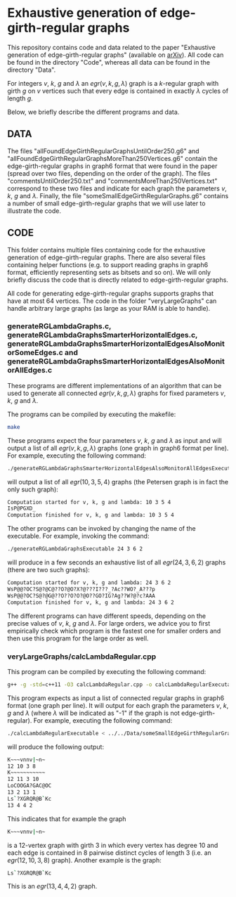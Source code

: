 # Exhaustive generation of edge-girth-regular graphs

This repository contains code and data related to the paper "Exhaustive generation of edge-girth-regular graphs" (available on [arXiv](https://arxiv.org/abs/2401.08271)). All code can be found in the directory "Code", whereas all data can be found in the directory "Data".

For integers $v$, $k$, $g$ and $\lambda$ an $egr(v,k,g,\lambda)$ graph is a $k$-regular graph with girth $g$ on $v$ vertices such that every edge is contained in exactly $\lambda$ cycles of length $g$.

Below, we briefly describe the different programs and data.

## DATA
The files "allFoundEdgeGirthRegularGraphsUntilOrder250.g6" and "allFoundEdgeGirthRegularGraphsMoreThan250Vertices.g6" contain the edge-girth-regular graphs in graph6 format that were found in the paper (spread over two files, depending on the order of the graph). The files "commentsUntilOrder250.txt" and "commentsMoreThan250Vertices.txt" correspond to these two files and indicate for each graph the parameters $v$, $k$, $g$ and $\lambda$. Finally, the file "someSmallEdgeGirthRegularGraphs.g6" contains a number of small edge-girth-regular graphs that we will use later to illustrate the code.

## CODE

This folder contains multiple files containing code for the exhaustive generation of edge-girth-regular graphs. There are also several files containing helper functions (e.g. to support reading graphs in graph6 format, efficiently representing sets as bitsets and so on). We will only briefly discuss the code that is directly related to edge-girth-regular graphs.

All code for generating edge-girth-regular graphs supports graphs that have at most 64 vertices. The code in the folder "veryLargeGraphs" can handle arbitrary large graphs (as large as your RAM is able to handle).

### generateRGLambdaGraphs.c, generateRGLambdaGraphsSmarterHorizontalEdges.c, generateRGLambdaGraphsSmarterHorizontalEdgesAlsoMonitorSomeEdges.c and generateRGLambdaGraphsSmarterHorizontalEdgesAlsoMonitorAllEdges.c

These programs are different implementations of an algorithm that can be used to generate all connected $egr(v,k,g,\lambda)$ graphs for fixed parameters $v$, $k$, $g$ and $\lambda$.

The programs can be compiled by executing the makefile:
```bash
make
```

These programs expect the four parameters $v$, $k$, $g$ and $\lambda$ as input and will output a list of all $egr(v,k,g,\lambda)$ graphs (one graph in graph6 format per line). For example, executing the following command:

```bash
./generateRGLambdaGraphsSmarterHorizontalEdgesAlsoMonitorAllEdgesExecutable 10 3 5 4
```
 will output a list of all $egr(10,3,5,4)$ graphs (the Petersen graph is in fact the only such graph):

```bash
Computation started for v, k, g and lambda: 10 3 5 4
IsP@PGXD_
Computation finished for v, k, g and lambda: 10 3 5 4
```

The other programs can be invoked by changing the name of the executable. For example, invoking the command:

```bash
./generateRGLambdaGraphsExecutable 24 3 6 2
```

will produce in a few seconds an exhaustive list of all $egr(24,3,6,2)$ graphs (there are two such graphs):
```bash
Computation started for v, k, g and lambda: 24 3 6 2
WsP@@?OC?S@?@C@??O?@O?X?@???I???_?Ac??WO?_A???p
WsP@@?OC?S@?@G@??O??O?O?@O??GO?IG?Ag??W?@?c?AAA
Computation finished for v, k, g and lambda: 24 3 6 2
```

The different programs can have different speeds, depending on the precise values of $v$, $k$, $g$ and $\lambda$. For large orders, we advice you to first empirically check which program is the fastest one for smaller orders and then use this program for the large order as well.

### veryLargeGraphs/calcLambdaRegular.cpp

This program can be compiled by executing the following command:
```bash
g++ -g -std=c++11 -O3 calcLambdaRegular.cpp -o calcLambdaRegularExecutable
```

This program expects as input a list of connected regular graphs in graph6 format (one graph per line). It will output for each graph the parameters $v$, $k$, $g$ and $\lambda$ (where $\lambda$ will be indicated as "-1" if the graph is not edge-girth-regular). For example, executing the following command:

```bash
./calcLambdaRegularExecutable < ../../Data/someSmallEdgeGirthRegularGraphs.g6
```

will produce the following output:
 ```bash
K~~~vnnv|~n~
12 10 3 8
K~~~~~~~~~~~
12 11 3 10
LoCOOGA?GAC@OC
13 2 13 1
Ls`?XGRQR@B`Kc
13 4 4 2
```

This indicates that for example the graph 

```bash
K~~~vnnv|~n~
```

is a 12-vertex graph with girth 3 in which every vertex has degree 10 and each edge is contained in 8 pairwise distinct cycles of length 3 (i.e. an $egr(12,10,3,8)$ graph). Another example is the graph:
```bash
Ls`?XGRQR@B`Kc
```
This is an $egr(13,4,4,2)$ graph.
